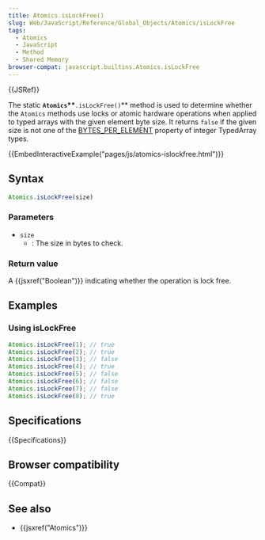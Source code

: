 ```yaml
---
title: Atomics.isLockFree()
slug: Web/JavaScript/Reference/Global_Objects/Atomics/isLockFree
tags:
  - Atomics
  - JavaScript
  - Method
  - Shared Memory
browser-compat: javascript.builtins.Atomics.isLockFree
---
```

{{JSRef}}

The static **`Atomics`\*\***`.isLockFree()`\*\* method is used to determine
whether the `Atomics` methods use locks or atomic hardware operations when
applied to typed arrays with the given element byte size. It returns `false` if
the given size is not one of the
[BYTES_PER_ELEMENT](/en-US/docs/Web/JavaScript/Reference/Global_Objects/TypedArray/BYTES_PER_ELEMENT)
property of integer TypedArray types.

{{EmbedInteractiveExample("pages/js/atomics-islockfree.html")}}

## Syntax

```js
Atomics.isLockFree(size)
```

### Parameters

- `size`
  - : The size in bytes to check.

### Return value

A {{jsxref("Boolean")}} indicating whether the operation is lock free.

## Examples

### Using isLockFree

```js
Atomics.isLockFree(1); // true
Atomics.isLockFree(2); // true
Atomics.isLockFree(3); // false
Atomics.isLockFree(4); // true
Atomics.isLockFree(5); // false
Atomics.isLockFree(6); // false
Atomics.isLockFree(7); // false
Atomics.isLockFree(8); // true
```

## Specifications

{{Specifications}}

## Browser compatibility

{{Compat}}

## See also

- {{jsxref("Atomics")}}
